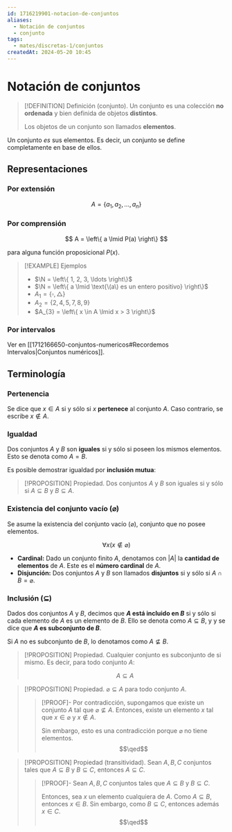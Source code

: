```yaml
---
id: 1716219901-notacion-de-conjuntos
aliases:
  - Notación de conjuntos
  - conjunto
tags:
  - mates/discretas-1/conjuntos
createdAt: 2024-05-20 10:45
---
```


# Notación de conjuntos

> [!DEFINITION] Definición (conjunto).
> Un conjunto es una colección **no ordenada** y bien definida de objetos **distintos**.
> 
> Los objetos de un conjunto son llamados **elementos**.

Un conjunto *es* sus elementos. Es decir, un conjunto se define completamente en base de ellos.

## Representaciones

### Por extensión

$$
A = \left\{ a_{1}, a_{2}, \ldots, a_{n} \right\}
$$

### Por comprensión

$$
A = \left\{ a \lmid P(a) \right\}
$$

para alguna función proposicional $P(x)$.

> [!EXAMPLE] Ejemplos
> - $\N = \left\{ 1, 2, 3, \ldots \right\}$
> - $\N = \left\{ a \lmid \text{\(a\) es un entero positivo} \right\}$
> - $A_{1} = \left\{ \square, \triangle \right\}$
> - $A_{2} = \left\{ 2, 4, 5, 7, 8, 9 \right\}$
> - $A_{3} = \left\{ x \in A \lmid x > 3 \right\}$

### Por intervalos

Ver en [[1712166650-conjuntos-numericos#Recordemos Intervalos|Conjuntos numéricos]].

## Terminología

### Pertenencia

Se dice que $x \in A$ si y sólo si $x$ **pertenece** al conjunto $A$. Caso contrario, se escribe $x \notin A$.

### Igualdad

Dos conjuntos $A$ y $B$ son **iguales** si y sólo si poseen los mismos elementos. Esto se denota como $A = B$.

Es posible demostrar igualdad por **inclusión mutua**:

> [!PROPOSITION] Propiedad.
> Dos conjuntos $A$ y $B$ son iguales si y sólo si $A \subseteq B$ y $B \subseteq A$.

### Existencia del conjunto vacío ($\varnothing$)

Se asume la existencia del conjunto vacío ($\varnothing$), conjunto que no posee elementos.

$$
\forall x (x \notin \varnothing)
$$

- **Cardinal:** Dado un conjunto finito $A$, denotamos con $|A|$ la **cantidad de elementos** de $A$. Este es el **número cardinal** de $A$.
- **Disjunción:** Dos conjuntos $A$ y $B$ son llamados **disjuntos** si y sólo si $A \cap B = \varnothing$.

### Inclusión ($\subseteq$)

Dados dos conjuntos $A$ y $B$, decimos que **$A$ está incluido en $B$** si y sólo si cada elemento de $A$ es un elemento de $B$. Ello se denota como $A \subseteq B$, y y se dice que **$A$ es subconjunto de $B$**.

Si $A$ no es subconjunto de $B$, lo denotamos como $A \nsubseteq B$.

> [!PROPOSITION] Propiedad.
> Cualquier conjunto es subconjunto de si mismo. Es decir, para todo conjunto $A$:
> 
> $$
> A \subseteq A
> $$

> [!PROPOSITION] Propiedad.
> $\varnothing \subseteq A$ para todo conjunto $A$.
> 
> > [!PROOF]-
> > Por contradicción, supongamos que existe un conjunto $A$ tal que $\varnothing \nsubseteq A$. Entonces, existe un elemento $x$ tal que $x \in \varnothing$ y $x \notin A$.
> > 
> > Sin embargo, esto es una contradicción porque $\varnothing$ no tiene elementos.
> > $$\qed$$

> [!PROPOSITION] Propiedad (transitividad).
> Sean $A, B, C$ conjuntos tales que $A \subseteq B$ y $B \subseteq C$, entonces $A \subseteq C$.
> 
> > [!PROOF]-
> > Sean $A, B, C$ conjuntos tales que $A \subseteq B$ y $B \subseteq C$.
> > 
> > Entonces, sea $x$ un elemento cualquiera de $A$. Como $A \subseteq B$, entonces $x \in B$. Sin embargo, como $B \subseteq C$, entonces además $x \in C$.
> > $$\qed$$
